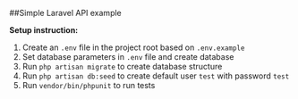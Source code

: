 ##Simple Laravel API example

**Setup instruction:**

1) Create an `.env` file in the project root based on `.env.example`
2) Set database parameters in `.env` file and create database
2) Run `php artisan migrate` to create database structure
3) Run `php artisan db:seed` to create default user `test` with password `test`
4) Run `vendor/bin/phpunit` to run tests
